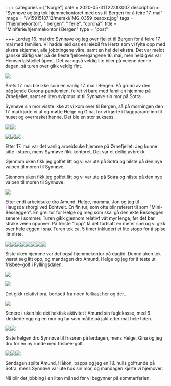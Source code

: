 +++
categories = ["Norge"]
date = 2020-05-31T22:00:00Z
description = "Synnøve og jeg tok hjemmekontoret med oss til Bergen for å feire 17. mai"
image = "/v1591518712/meraki/IMG_0359_xeaoxz.jpg"
tags = ["hjemmekontor", " bergen", " ferie", "corona"]
title = "Miniferie/hjemmekontor i Bergen"
type = "post"

+++
Lørdag 16. mai dro Synnøve og jeg over fjellet til Bergen for å feire 17. mai med familien. Vi hadde leid oss en leiebil fra Hertz som vi fylte opp med ekstra skjermer, alle jobbtingene våre, samt en hel del ekstra. Det var meldt ganske dårlig vær på de fleste fjellovergangene 16. mai, men heldigvis var Hemsedalsfjellet åpent. Det var også veldig lite biler på veiene denne dagen, så turen over gikk veldig fint.

![](https://res.cloudinary.com/meraki-images/image/upload/w_650,f_auto,q_auto/v1591519524/meraki/IMG_0231_h93vww.jpg)

Årets 17. mai ble ikke som en vanlig 17. mai i Bergen. På grunn av den pågående Corona-pandemien, feiret vi bare med familien hjemme på Ørnefjellet, samt en liten svipptur ut til Synnøve sin mor på Sotra. 

Synnøve sin mor visste ikke at vi kom over til Bergen, så på morningen den 17. mai kjørte vi ut og møtte Helge og Gina, før vi kjørte i flaggparade inn til huset og overrasket henne. Det ble en stor suksess.

![](https://res.cloudinary.com/meraki-images/image/upload/w_650,f_auto,q_auto/v1591519957/meraki/61139835609__38E0D9F7-E95D-433A-A254-F67FB6A1199C_y7hu3q.jpg)![](https://res.cloudinary.com/meraki-images/image/upload/w_650,f_auto,q_auto/v1591519972/meraki/IMG_1905_qnohxn.jpg)

![](https://res.cloudinary.com/meraki-images/image/upload/w_650,f_auto,q_auto/v1591521500/meraki/IMG_0254_qlsrnq.jpg)![](https://res.cloudinary.com/meraki-images/image/upload/w_650,f_auto,q_auto/v1591521509/meraki/IMG_1936_nymnno.jpg)![](https://res.cloudinary.com/meraki-images/image/upload/w_650,f_auto,q_auto/v1591521517/meraki/IMG_1907_wl9xld.jpg)

Etter 17. mai var det vanlig arbeidsuke hjemme på Ørnefjellet. Jeg kunne sitte i stuen, mens Synnøve fikk kontoret. Det var et deilig avbrekk.

Gjennom uken fikk jeg golfet litt og vi var ute på Sotra og hilste på den nye valpen til moren til Synnøve.

Gjennom uken fikk jeg golfet litt og vi var ute på Sotra og hilste på den nye valpen til moren til Synnøve. 

![](https://res.cloudinary.com/meraki-images/image/upload/w_650,f_auto,q_auto/v1591520520/meraki/IMG_0246_avfydq.jpg)

Etter endt arbeidsuke dro Amund, Helge, mamma, Jon og jeg til Haugsdalshorgi ved Bontveit. En fin tur, som ofte blir referert til som "Mini-Besseggen". En grei tur for Helge og meg som skal gå den ekte Besseggen senere i sommer. Turen gikk gjennom relativt våt myr lenge, før det bar strake veien oppover. På første "topp" lå det fortsatt en meter snø og vi gikk over hele eggen i snø. Turen tok ca. 5 timer inkludert et lite stopp for å spise litt niste.

![](https://res.cloudinary.com/meraki-images/image/upload/w_650,f_auto,q_auto/v1591520950/meraki/IMG_0284_j3lkr7.jpg)![](https://res.cloudinary.com/meraki-images/image/upload/w_650,f_auto,q_auto/v1591520959/meraki/IMG_0289_b0fk8w.jpg)![](https://res.cloudinary.com/meraki-images/image/upload/w_650,f_auto,q_auto/v1591520969/meraki/IMG_0291_tvc1ww.jpg)![](https://res.cloudinary.com/meraki-images/image/upload/w_650,f_auto,q_auto/v1591520978/meraki/IMG_0293_isbz5w.jpg)![](https://res.cloudinary.com/meraki-images/image/upload/w_650,f_auto,q_auto/v1591520986/meraki/IMG_0296_ewaehv.jpg)![](https://res.cloudinary.com/meraki-images/image/upload/w_650,f_auto,q_auto/v1591520995/meraki/IMG_0302_jyapjb.jpg)![](https://res.cloudinary.com/meraki-images/image/upload/w_650,f_auto,q_auto/v1591521004/meraki/IMG_0305_bok5cd.jpg)![](https://res.cloudinary.com/meraki-images/image/upload/w_650,f_auto,q_auto/v1591521013/meraki/IMG_0322_ayhmwq.jpg)

Siste uken hjemme var det også hjemmekontor på dagtid. Denne uken tok været seg litt opp, og mandagen dro Amund, Helge og jeg for å teste ut frisbee-golf i Fyllingsdalen. 

![](https://res.cloudinary.com/meraki-images/image/upload/w_650,f_auto,q_auto/v1591521122/meraki/IMG_0340_xd17z8.jpg)

![](https://res.cloudinary.com/meraki-images/image/upload/w_650,f_auto,q_auto/v1591521155/meraki/IMG_0339_yfziy9.jpg)

Det gikk relativt bra, bortsett fra noen feilkast her og der...

![](https://res.cloudinary.com/meraki-images/image/upload/w_650,f_auto,q_auto/v1591521141/meraki/IMG_0338_erqn6f.jpg)

Senere i uken ble det hektisk aktivitet i Amund sin fuglekasse, med 6 klekkede egg og en mor og far som måtte på jakt etter mat hele tiden.

![](https://res.cloudinary.com/meraki-images/image/upload/w_650,f_auto,q_auto/v1591521471/meraki/DSC_7729_shyuz0.jpg)![](https://res.cloudinary.com/meraki-images/image/upload/w_650,f_auto,q_auto/v1591521479/meraki/DSC_7812_vt0etz.jpg)

Siste helgen dro Synnøve til frisøren på lørdagen, mens Helge, Gina og jeg dro for en ny runde med frisbee-golf.

![](https://res.cloudinary.com/meraki-images/image/upload/w_650,f_auto,q_auto/v1591521584/meraki/IMG_0367_k8bqyf.jpg)![](https://res.cloudinary.com/meraki-images/image/upload/w_650,f_auto,q_auto/v1591521594/meraki/IMG_0368_lg5thq.jpg)![](https://res.cloudinary.com/meraki-images/image/upload/w_650,f_auto,q_auto/v1591521604/meraki/IMG_0373_umsn4s.jpg)

Søndagen spilte Amund, Håkon, pappa og jeg en 18. hulls golfrunde på Sotra, mens Synnøve var ute hos sin mor, og mandagen kjørte vi hjemover.

Nå blir det jobbing i en liten måned før vi begynner på sommerferien.